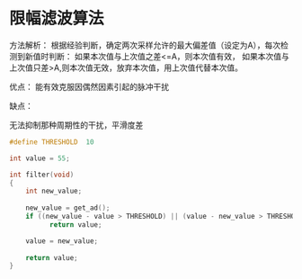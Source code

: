 # 限幅滤波算法

方法解析：
根据经验判断，确定两次采样允许的最大偏差值（设定为A），每次检测到新值时判断：
如果本次值与上次值之差<=A，则本次值有效，
如果本次值与上次值只差>A,则本次值无效，放弃本次值，用上次值代替本次值。

优点：
能有效克服因偶然因素引起的脉冲干扰

缺点：

无法抑制那种周期性的干扰，平滑度差

```c
#define THRESHOLD  10

int value = 55;

int filter(void)
{  
    int new_value;
    
    new_value = get_ad();
    if ((new_value - value > THRESHOLD) || (value - new_value > THRESHOLD))
          return value;

    value = new_value;
    
    return value;
}
```